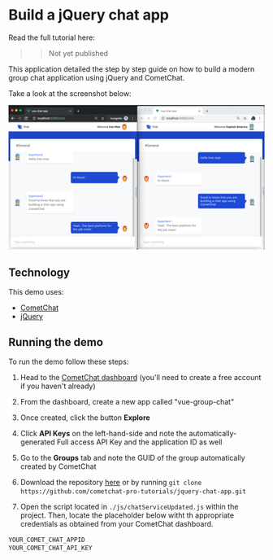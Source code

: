 # Build a jQuery chat app

Read the full tutorial here:

>> Not yet published

This application detailed the step by step guide on how to build a modern group chat application using jQuery and CometChat.

Take a look at the screenshot below:

<img src="screenshots/screenshot_1.png">


## Technology

This demo uses:
* [CometChat](https://cometchat.com/)
* [jQuery](https://jquery.com/)


## Running the demo
To run the demo follow these steps:

1. Head to the [CometChat dashboard](https://app.cometchat.com/) (you'll need to create a free account if you haven't already)
2. From the dashboard, create a new app called "vue-group-chat"
3. Once created, click the button **Explore**
4. Click **API Keys** on the left-hand-side and note the automatically-generated Full access API Key and the application ID as well
5. Go to the **Groups** tab and note the GUID of the group automatically created by CometChat
6. Download the repository [here](https://github.com/cometchat-pro-tutorials/jquery-chat-app/archive/master.zip) or by running `git clone https://github.com/cometchat-pro-tutorials/jquery-chat-app.git`

7. Open the script located in `./js/chatServiceUpdated.js` within the project. Then, locate the placeholder below witht th appropriate credentials as obtained from your CometChat dashboard.

```
YOUR_COMET_CHAT_APPID
YOUR_COMET_CHAT_API_KEY
```